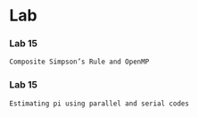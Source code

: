 Lab
============
### Lab 15
```bash
Composite Simpson’s Rule and OpenMP
```

### Lab 15
```bash
Estimating pi using parallel and serial codes
```
